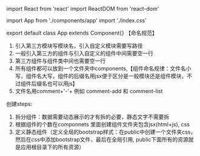 
import React from 'react'
import ReactDOM from 'react-dom'

import App from './components/app'
import './index.css'

export default class App extends Component{}
【命名规范】
1. 引入第三方模块写模块名，引入自定义模块需要写路径
2. 一般引入第三方的组件与引入自定义的组件中间需要空一行
3. 第三方组件与组件类中间也需要空一行
4. 所有组件都可以放到一个文件夹中components,【组件命名规律：文件名小写，组件名大写，组件的后缀名用jsx便于区分是一般模块还是组件模块，不过组件后缀名也可以用js】
5. 文件名用comment+'-'+  例如 comment-add 和 comment-list

创建steps:
1. 拆分组件：数据需要动态展示的才有拆的必要，静态文字不需要拆
2. 根据组件的个数在componnets 里面创建组件文件夹包含jsx(html+js), css
3. 定义静态组件（定义全局的bootstrap样式：在public中创建一个文件夹css，然后在css中添加bootstrap文件，最后在全局引用, public下面所有的资源就是应用根目录下的所有资源）